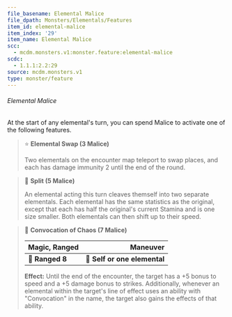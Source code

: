 ```yaml
---
file_basename: Elemental Malice
file_dpath: Monsters/Elementals/Features
item_id: elemental-malice
item_index: '29'
item_name: Elemental Malice
scc:
  - mcdm.monsters.v1:monster.feature:elemental-malice
scdc:
  - 1.1.1:2.2:29
source: mcdm.monsters.v1
type: monster/feature
---
```


###### Elemental Malice

At the start of any elemental's turn, you can spend Malice to activate one of the following features.

<!-- -->
> ⭐️ **Elemental Swap (3 Malice)**
>
> Two elementals on the encounter map teleport to swap places, and each has damage immunity 2 until the end of the round.

<!-- -->
> 👤 **Split (5 Malice)**
>
> An elemental acting this turn cleaves themself into two separate elementals. Each elemental has the same statistics as the original, except that each has half the original's current Stamina and is one size smaller. Both elementals can then shift up to their speed.

<!-- -->
> 🏹 **Convocation of Chaos (7 Malice)**
>
> | **Magic, Ranged** |                 **Maneuver** |
> | ----------------- | ---------------------------: |
> | **📏 Ranged 8**   | **🎯 Self or one elemental** |
>
> **Effect:** Until the end of the encounter, the target has a +5 bonus to speed and a +5 damage bonus to strikes. Additionally, whenever an elemental within the target's line of effect uses an ability with "Convocation" in the name, the target also gains the effects of that ability.
